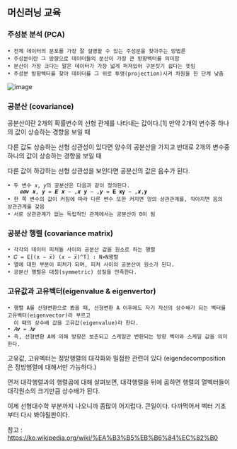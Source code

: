 ## 머신러닝 교육


### 주성분 분석 (PCA)
    • 전체 데이터의 분포를 가장 잘 설명할 수 있는 주성분을 찾아주는 방법론
    • 주성분이란 그 방향으로 데이터들의 분산이 가장 큰 방향벡터를 의미함
    • 분산이 가장 크다는 말은 데이터가 가장 넓게 퍼져있어 구분짓기 쉽다는 뜻임
    • 주성분 방향벡터를 찾아 데이터를 그 위로 투영(projection)시켜 차원을 한 단계 낮춤
![image](https://user-images.githubusercontent.com/71219602/166478292-4b54e9b3-35d6-481f-8f6c-2158b50a17f5.png)


### 공분산 (covariance)
공분산이란 2개의 확률변수의 선형 관계를 나타내는 값이다.[1] 만약 2개의 변수중 하나의 값이 상승하는 경향을 보일 때 

다른 값도 상승하는 선형 상관성이 있다면 양수의 공분산을 가지고 반대로 2개의 변수중 하나의 값이 상승하는 경향을 보일 때 

다른 값이 하강하는 선형 상관성을 보인다면 공분산의 값은 음수가 된다.

    • 두 변수 𝑥, 𝑦의 공분산은 다음과 같이 정의된다.   
        𝒄𝒐𝒗 𝒙, 𝒚 = 𝜠 𝒙 − ,𝒙 𝒚 − ,𝒚 = 𝐄 𝐱𝐲 − ,𝒙,𝒚
    • 한 쪽 변수의 값이 커짐에 따라 다른 변수 또한 커지면 양의 상관관계를, 작아지면 음의 상관관계를 갖음
    • 서로 상관관계가 없는 독립적인 관계에서는 공분산이 0이 됨
    
### 공분산 행렬 (covariance matrix)
    • 각각의 데이터 피처들 사이의 공분산 값을 원소로 하는 행렬
    • 𝐶 = Ε[(x − 𝑥̅) (𝑥 − 𝑥̅)^T] ∶ N×N행렬
    • 열에 대한 부분이 피처가 되며, 피처 사이의 공분산이 원소가 된다.
    • 공분산 행렬은 대칭(symmetric) 성질을 만족한다.
    
    
### 고유값과 고유벡터(eigenvalue & eigenvertor)
    • 행렬 A를 선형변환으로 봤을 때, 선형변환 A 이후에도 자기 자신의 상수배가 되는 벡터를 고유벡터(eigenvector)라 부르고 
      이 때의 상수배 값을 고유값(eigenvalue)라 한다.
    • 𝐴𝒗 = 𝜆𝒗
    • 즉, 선형변환 A에 의해 방향은 보존되고 스케일만 변환되는 방향 벡터와 스케일 값을 의미한다. 
    
고유값, 고유벡터는 정방행렬의 대각화와 밀접한 관련이 있다 (eigendecomposition은 정방행렬에 대해서만 가능하다.)

먼저 대각행렬과의 행렬곱에 대해 살펴보면, 대각행렬을 뒤에 곱하면 행렬의 열벡터들이 대각원소의 크기만큼 상수배가 된다.

이제 선형대수학 부분까지 나오니까 좀많이 어지럽다. 큰일이다. 다까먹어서 벡터 기초 부터 다시 봐야될판이다.

참고 : https://ko.wikipedia.org/wiki/%EA%B3%B5%EB%B6%84%EC%82%B0
